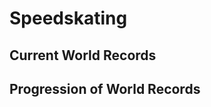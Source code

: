 # Speedskating

<!-- %%% style:  ~/nav_bar            -->
<!-- %%% script: ~/nav_bar            -->
<!-- %%% script: ~/../Utils           -->
<!-- %%% script: ~/../Country_Data    -->
<!-- %%% script: ~/../Country         -->
<!-- %%% script: ~/../Venue           -->
<!-- %%% script: ~/../Athlete         -->
<!-- %%% script: ~/../Records         -->
<!-- %%% script: ~/rinks              -->
<!-- %%% script: ~/skaters            -->
<!-- %%% script: ~/events             -->
<!-- %%% script: ~/record_progression -->

## Current World Records

<div id = "current"></div>

## Progression of World Records

<div id = "navigation"></div>


